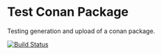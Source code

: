 # Test Conan Package

Testing generation and upload of a conan package.

[![Build Status](https://travis-ci.org/bloodyprog/test-conan-package.svg)](https://travis-ci.org/bloodyprog/test-conan-package)
